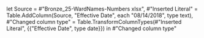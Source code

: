 let
  Source = #"Bronze_25-WardNames-Numbers xlsx",
  #"Inserted Literal" = Table.AddColumn(Source, "Effective Date", each "08/14/2018", type text),
  #"Changed column type" = Table.TransformColumnTypes(#"Inserted Literal", {{"Effective Date", type date}})
in
  #"Changed column type"
